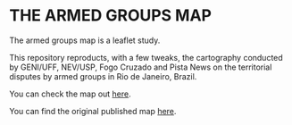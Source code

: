 # THE ARMED GROUPS MAP

The armed groups map is a leaflet study. 

This repository reproducts, with a few tweaks, the cartography conducted by GENI/UFF, NEV/USP, Fogo Cruzado and Pista News on the territorial disputes by armed groups in Rio de Janeiro, Brazil.

You can check the map out [here](https://gui-luz.github.io/armed-groups-map/).

You can find the original published map [here](https://erickgn.github.io/mapafc/).